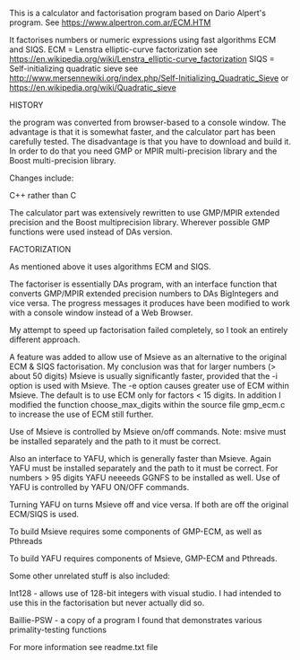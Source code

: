This is a calculator and factorisation program based on Dario Alpert's program.
See https://www.alpertron.com.ar/ECM.HTM

It factorises numbers or numeric expressions using fast algorithms ECM and SIQS.
ECM = Lenstra elliptic-curve factorization
see https://en.wikipedia.org/wiki/Lenstra_elliptic-curve_factorization
SIQS = Self-initializing quadratic sieve
see http://www.mersennewiki.org/index.php/Self-Initializing_Quadratic_Sieve
or https://en.wikipedia.org/wiki/Quadratic_sieve

HISTORY

the program was converted from browser-based to a console window. The advantage
is that it is somewhat faster, and the calculator part has been carefully tested.
The disadvantage is that you have to download and build it. In order to do that
you need GMP or MPIR multi-precision library and the Boost multi-precision library.

Changes include:

C++ rather than C

The calculator part was extensively rewritten to use GMP/MPIR extended precision
and the Boost multiprecision library. Wherever possible GMP functions were used
instead of DAs version.

FACTORIZATION

As mentioned above it uses algorithms ECM and SIQS.

The factoriser is essentially DAs program, with an interface function that converts 
GMP/MPIR extended precision numbers to DAs BigIntegers and vice versa. The progress 
messages it produces have been modified to work with a console window instead of a 
Web Browser. 

My attempt to speed up factorisation failed completely, so I took an entirely different approach.

A feature was added to allow use of Msieve as an alternative to the original ECM & SIQS
factorisation. My conclusion was that for larger numbers (> about 50 digits) Msieve
is usually significantly faster, provided that the -i option is used with Msieve.
The -e option causes greater use of ECM within Msieve. The default is to use ECM
only for factors < 15 digits. In addition I modified the function choose_max_digits
within the source file gmp_ecm.c to increase the use of ECM still further.

Use of Msieve is controlled by Msieve on/off commands. Note: msive must be installed
separately and the path to it must be correct.

Also an interface to YAFU, which is generally faster than Msieve. Again YAFU must be installed separately
and the path to it must be correct. For numbers > 95 digits YAFU neeeeds GGNFS to be installed as well.
Use of YAFU is controlled by YAFU ON/OFF commands.

Turning YAFU on turns Msieve off and vice versa. If both are off the original ECM/SIQS is used.

To build Msieve requires some components of GMP-ECM, as well as Pthreads

To build YAFU requires components of Msieve, GMP-ECM and Pthreads.

Some other unrelated stuff is also included:

Int128 - allows use of 128-bit integers with visual studio. I had intended to use this in the factorisation
but never actually did so.

Baillie-PSW - a copy of a program I found that demonstrates various primality-testing functions


For more information see readme.txt file

